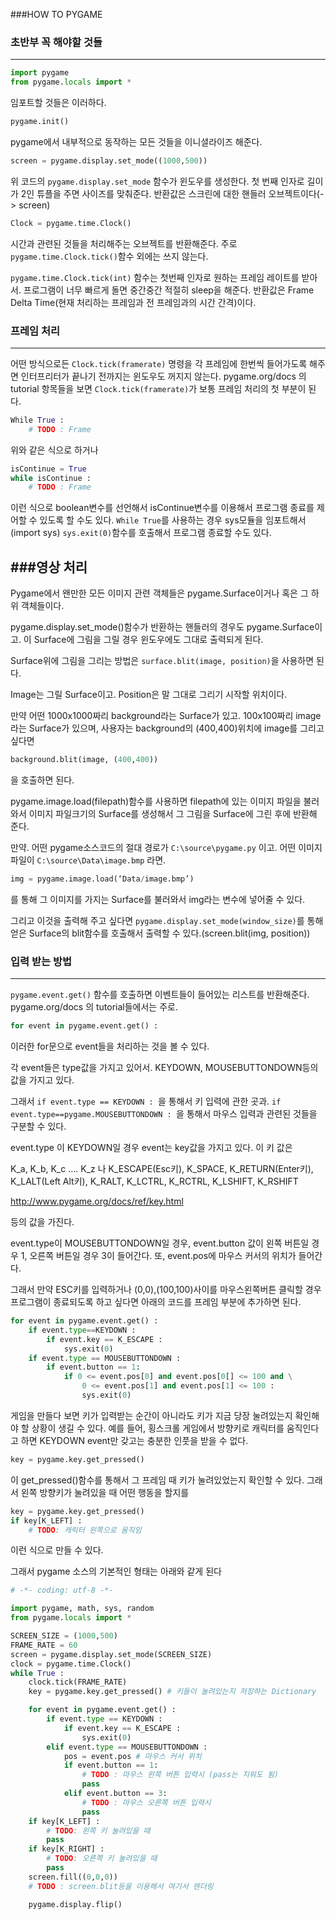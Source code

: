 ###HOW TO PYGAME

### 초반부 꼭 해야할 것들
-------------------------
```python
import pygame
from pygame.locals import *
```
임포트할 것들은 이러하다.

```python
pygame.init()
```
pygame에서 내부적으로 동작하는 모든 것들을 이니셜라이즈 해준다.
```python
screen = pygame.display.set_mode((1000,500))
```
위 코드의 `pygame.display.set_mode` 함수가 윈도우를 생성한다. 첫 번째 인자로 길이가 2인 튜플을 주면 사이즈를 맞춰준다. 반환값은 스크린에 대한 핸들러 오브젝트이다(-> screen)
```python
Clock = pygame.time.Clock()
```
시간과 관련된 것들을 처리해주는 오브젝트를 반환해준다. 주로 `pygame.time.Clock.tick()`함수 외에는 쓰지 않는다.

`pygame.time.Clock.tick(int)` 함수는 첫번째 인자로 원하는 프레임 레이트를 받아서. 프로그램이 너무 빠르게 돌면 중간중간 적절히 sleep을 해준다. 반환값은 Frame Delta Time(현재 처리하는 프레임과 전 프레임과의 시간 간격)이다.

### 프레임 처리
-------------------------
어떤 방식으로든 `Clock.tick(framerate)` 명령을 각 프레임에 한번씩 들어가도록 해주면 인터프리터가 끝나기 전까지는 윈도우도 꺼지지 않는다.
pygame.org/docs 의 tutorial 항목들을 보면 `Clock.tick(framerate)`가 보통 프레임 처리의 첫 부분이 된다. 
```python
While True :
	# TODO : Frame
```
위와 같은 식으로 하거나
```python
isContinue = True
while isContinue :
	# TODO : Frame
```
이런 식으로 boolean변수를 선언해서 isContinue변수를 이용해서 프로그램 종료를 제어할 수 있도록 할 수도 있다. `While True`를 사용하는 경우 sys모듈을 임포트해서(import sys) `sys.exit(0)`함수를 호출해서 프로그램 종료할 수도 있다.

###영상 처리
-------------------------
Pygame에서 왠만한 모든 이미지 관련 객체들은 pygame.Surface이거나 혹은 그 하위 객체들이다.

pygame.display.set_mode()함수가 반환하는 핸들러의 경우도 pygame.Surface이고. 이 Surface에 그림을 그릴 경우 윈도우에도 그대로 출력되게 된다.

Surface위에 그림을 그리는 방법은 `surface.blit(image, position)`을 사용하면 된다.

Image는 그릴 Surface이고. Position은 말 그대로 그리기 시작할 위치이다.

만약 어떤 1000x1000짜리 background라는 Surface가 있고. 100x100짜리 image라는 Surface가 있으며, 사용자는 background의 (400,400)위치에 image를 그리고 싶다면
```python
background.blit(image, (400,400))
```
을 호출하면 된다.

pygame.image.load(filepath)함수를 사용하면 filepath에 있는 이미지 파일을 불러와서 이미지 파일크기의 Surface를 생성해서 그 그림을 Surface에 그린 후에 반환해 준다.

만약. 어떤 pygame소스코드의 절대 경로가 `C:\source\pygame.py` 이고. 어떤 이미지 파일이 `C:\source\Data\image.bmp` 라면. 
```python
img = pygame.image.load(‘Data/image.bmp’)
```
를 통해 그 이미지를 가지는 Surface를 불러와서 img라는 변수에 넣어줄 수 있다.

그리고 이것을 출력해 주고 싶다면 `pygame.display.set_mode(window_size)`를 통해 얻은 Surface의 blit함수를 호출해서 출력할 수 있다.(screen.blit(img, position))

### 입력 받는 방법
-------------------------
`pygame.event.get()` 함수를 호출하면 이벤트들이 들어있는 리스트를 반환해준다. pygame.org/docs 의 tutorial들에서는 주로.
```python
for event in pygame.event.get() :
```
이러한 for문으로 event들을 처리하는 것을 볼 수 있다.

각 event들은 type값을 가지고 있어서. KEYDOWN, MOUSEBUTTONDOWN등의 값을 가지고 있다.

그래서 `if event.type == KEYDOWN : `을 통해서 키 입력에 관한 곳과. `if event.type==pygame.MOUSEBUTTONDOWN : `을 통해서 마우스 입력과 관련된 것들을 구분할 수 있다.

event.type 이 KEYDOWN일 경우 event는 key값을 가지고 있다. 이 키 값은

K_a, K_b, K_c …. K_z 나 K_ESCAPE(Esc키), K_SPACE, K_RETURN(Enter키), K_LALT(Left Alt키), K_RALT, K_LCTRL, K_RCTRL, K_LSHIFT, K_RSHIFT

http://www.pygame.org/docs/ref/key.html

등의 값을 가진다.

event.type이 MOUSEBUTTONDOWN일 경우, event.button 값이 왼쪽 버튼일 경우 1, 오른쪽 버튼일 경우 3이 들어간다. 또, event.pos에 마우스 커서의 위치가 들어간다.

그래서 만약 ESC키를 입력하거나 (0,0),(100,100)사이를 마우스왼쪽버튼 클릭할 경우 프로그램이 종료되도록 하고 싶다면 아래의 코드를 프레임 부분에 추가하면 된다.
```python
for event in pygame.event.get() :
	if event.type==KEYDOWN :
		if event.key == K_ESCAPE :
			sys.exit(0)
	if event.type == MOUSEBUTTONDOWN :
		if event.button == 1:
			if 0 <= event.pos[0] and event.pos[0[] <= 100 and \
				0 <= event.pos[1] and event.pos[1] <= 100 :
				sys.exit(0)
```
게임을 만들다 보면 키가 입력받는 순간이 아니라도 키가 지금 당장 눌려있는지 확인해야 할 상황이 생길 수 있다. 예를 들어, 횡스크롤 게임에서 방향키로 캐릭터를 움직인다고 하면 KEYDOWN event만 갖고는 충분한 인풋을 받을 수 없다.
```python
key = pygame.key.get_pressed()
```
이 get_pressed()함수를 통해서 그 프레임 때 키가 눌려있었는지 확인할 수 있다. 그래서 왼쪽 방향키가 눌려있을 때 어떤 행동을 할지를
```python
key = pygame.key.get_pressed()
if key[K_LEFT] :
	# TODO: 캐릭터 왼쪽으로 움직임
```
이런 식으로 만들 수 있다.

그래서 pygame 소스의 기본적인 형태는 아래와 같게 된다
```python
# -*- coding: utf-8 -*-

import pygame, math, sys, random
from pygame.locals import *

SCREEN_SIZE = (1000,500)
FRAME_RATE = 60
screen = pygame.display.set_mode(SCREEN_SIZE)
clock = pygame.time.Clock()
while True :
	clock.tick(FRAME_RATE)
	key = pygame.key.get_pressed() # 키들이 눌려있는지 저장하는 Dictionary

	for event in pygame.event.get() :
		if event.type == KEYDOWN :
			if event.key == K_ESCAPE :
				sys.exit(0)
		elif event.type == MOUSEBUTTONDOWN :
			pos = event.pos # 마우스 커서 위치
			if event.button == 1:
				# TODO : 마우스 왼쪽 버튼 입력시 (pass는 지워도 됨)
				pass
			elif event.button == 3:
				# TODO : 마우스 오른쪽 버튼 입력시
				pass
	if key[K_LEFT] :
		# TODO: 왼쪽 키 눌려있을 때
		pass
	if key[K_RIGHT] :
		# TODO: 오른쪽 키 눌려있을 때
		pass
	screen.fill((0,0,0))
	# TODO : screen.blit등을 이용해서 여기서 렌더링

	pygame.display.flip()
```
